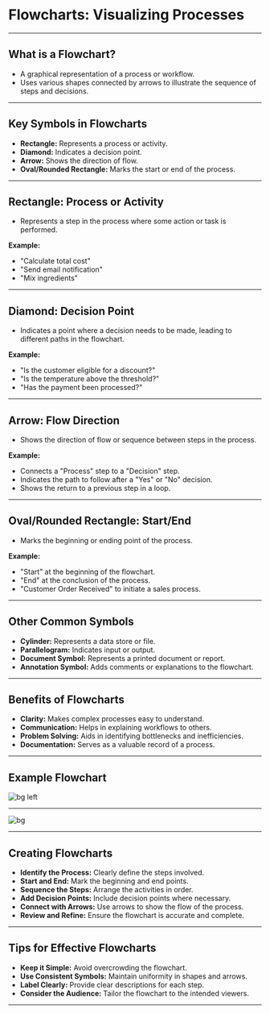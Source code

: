 

# Flowcharts: Visualizing Processes

---

## What is a Flowchart?

* A graphical representation of a process or workflow.
* Uses various shapes connected by arrows to illustrate the sequence of steps and decisions.

---

## Key Symbols in Flowcharts

* **Rectangle:** Represents a process or activity.
* **Diamond:** Indicates a decision point.
* **Arrow:** Shows the direction of flow.
* **Oval/Rounded Rectangle:** Marks the start or end of the process.

---

## Rectangle: Process or Activity

* Represents a step in the process where some action or task is performed.

**Example:**
* "Calculate total cost"
* "Send email notification"
* "Mix ingredients"

---

## Diamond: Decision Point

* Indicates a point where a decision needs to be made, leading to different paths in the flowchart.

**Example:**
* "Is the customer eligible for a discount?"
* "Is the temperature above the threshold?"
* "Has the payment been processed?"

---

## Arrow: Flow Direction

* Shows the direction of flow or sequence between steps in the process.

**Example:**
* Connects a "Process" step to a "Decision" step.
* Indicates the path to follow after a "Yes" or "No" decision.
* Shows the return to a previous step in a loop.

---

## Oval/Rounded Rectangle: Start/End

* Marks the beginning or ending point of the process.

**Example:**
* "Start" at the beginning of the flowchart.
* "End" at the conclusion of the process.
* "Customer Order Received" to initiate a sales process.

---

## Other Common Symbols

* **Cylinder:** Represents a data store or file.
* **Parallelogram:** Indicates input or output.
* **Document Symbol:** Represents a printed document or report.
* **Annotation Symbol:** Adds comments or explanations to the flowchart.

---


## Benefits of Flowcharts

* **Clarity:** Makes complex processes easy to understand.
* **Communication:** Helps in explaining workflows to others.
* **Problem Solving:** Aids in identifying bottlenecks and inefficiencies.
* **Documentation:** Serves as a valuable record of a process.

---

## Example Flowchart

![bg left](example_01.png)

---


![bg](example_02.png)

---

## Creating Flowcharts

* **Identify the Process:** Clearly define the steps involved.
* **Start and End:** Mark the beginning and end points.
* **Sequence the Steps:** Arrange the activities in order.
* **Add Decision Points:** Include decision points where necessary.
* **Connect with Arrows:** Use arrows to show the flow of the process.
* **Review and Refine:** Ensure the flowchart is accurate and complete.

---

## Tips for Effective Flowcharts

* **Keep it Simple:** Avoid overcrowding the flowchart.
* **Use Consistent Symbols:** Maintain uniformity in shapes and arrows.
* **Label Clearly:** Provide clear descriptions for each step.
* **Consider the Audience:** Tailor the flowchart to the intended viewers.

---


